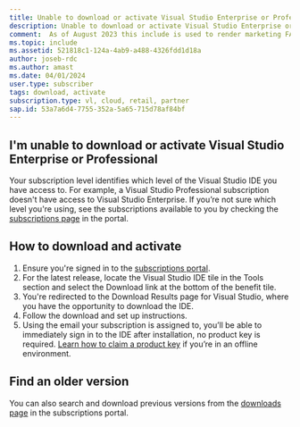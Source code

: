 ```yaml
---
title: Unable to download or activate Visual Studio Enterprise or Professional
description: Unable to download or activate Visual Studio Enterprise or Professional from Visual Studio Subscriptions
comment:  As of August 2023 this include is used to render marketing FAQ content for VS Subscriptions in the following portals - VSCom, Manage, and My portals. It was not used for learn.microsoft.com content at that time. SMEs are Jose Becerra and Larissa Crawford of Red Door Collaborative and Angela Cao-Hong.
ms.topic: include
ms.assetid: 521818c1-124a-4ab9-a488-4326fdd1d18a
author: joseb-rdc
ms.author: amast
ms.date: 04/01/2024
user.type: subscriber
tags: download, activate
subscription.type: vl, cloud, retail, partner
sap.id: 53a7a6d4-7755-352a-5a65-715d78af84bf
---
```


## I'm unable to download or activate Visual Studio Enterprise or Professional

Your subscription level identifies which level of the Visual Studio IDE you have access to. For example, a Visual Studio Professional subscription doesn't have access to Visual Studio Enterprise. If you’re not sure which level you're using, see the subscriptions available to you by checking the [subscriptions page](https://my.visualstudio.com/subscriptions) in the portal. 

## How to download and activate 

1. Ensure you're signed in to the [subscriptions portal](https://my.visualstudio.com/benefits). 
1. For the latest release, locate the Visual Studio IDE tile in the Tools section and select the Download link at the bottom of the benefit tile. 
1. You're redirected to the Download Results page for Visual Studio, where you have the opportunity to download the IDE.
1. Follow the download and set up instructions.
1. Using the email your subscription is assigned to, you’ll be able to immediately sign in to the IDE after installation, no product key is required. [Learn how to claim a product key](https://learn.microsoft.com/visualstudio/subscriptions/find-keys) if you’re in an offline environment. 

## Find an older version

You can also search and download previous versions from the [downloads page](https://my.visualstudio.com/Downloads?PId=6545) in the subscriptions portal.
